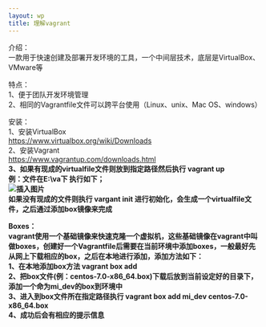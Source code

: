 ```yaml
---
layout: wp
title: 理解vagrant
---
```

介绍：<br/>
一款用于快速创建及部署开发环境的工具，一个中间层技术，底层是VirtualBox、VMware等

特点：<br/>
1、便于团队开发环境管理<br/>
2、相同的Vagrantfile文件可以跨平台使用（Linux、unix、Mac OS、windows）

安装：<br/>
1、安装VirtualBox<br/>
  https://www.virtualbox.org/wiki/Downloads <br/>
2、安装Vagrant<br/>
 https://www.vagrantup.com/downloads.html<br/>
<b>3、如果有现成的virtualfile文件则放到指定路径然后执行 vagrant up<br/>
例：文件在E:\va下  执行如下；<br/>
![插入图片](http://i2.buimg.com/567571/1c98d42b7747b33f.jpg)<br/>
<b>如果没有现成的文件则执行 vargant init 进行初始化，会生成一个virtualfile文件，之后通过添加box镜像来完成<br/>

Boxes：<br/>
vagrant使用一个基础镜像来快速克隆一个虚拟机，这些基础镜像在vagrant中叫做boxes，创建好一个Vagrantfile后需要在当前环境中添加boxes，一般最好先从网上下载相应的box，之后在本地进行添加，添加方法如下：<br/>
1、在本地添加box方法 vagrant box add <name><url><br/>
2、把box文件(例：centos-7.0-x86_64.box)下载后放到当前设定好的目录下，添加一个命为mi_dev的box到环境中<br/>
3、进入到box文件所在指定路径执行 vagrant box add mi_dev centos-7.0-x86_64.box<br/>
4、成功后会有相应的提示信息<br/>

